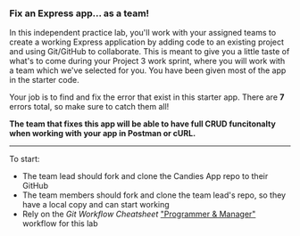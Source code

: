 ### Fix an Express app... as a team!

In this independent practice lab, you'll work with your assigned teams to create a working Express application by adding code to an existing project and using Git/GitHub to collaborate. This is meant to give you a little taste of what's to come during your Project 3 work sprint, where you will work with a team which we've selected for you. You have been given most of the app in the starter code.

Your job is to find and fix the error that exist in this starter app. There are **7** errors total, so make sure to catch them all!


**The team that fixes this app will be able to have full CRUD funcitonalty when working with your app in Postman or cURL.**

---

To start:

- The team lead should fork and clone the Candies App repo to their GitHub
- The team members should fork and clone the team lead's repo, so they have a local copy and can start working
- Rely on the *Git Workflow Cheatsheet* ["Programmer & Manager"](https://github.com/mer8/broken-candies/blob/master/git_workflow_cheatsheet.md#our-workflows) workflow for this lab
